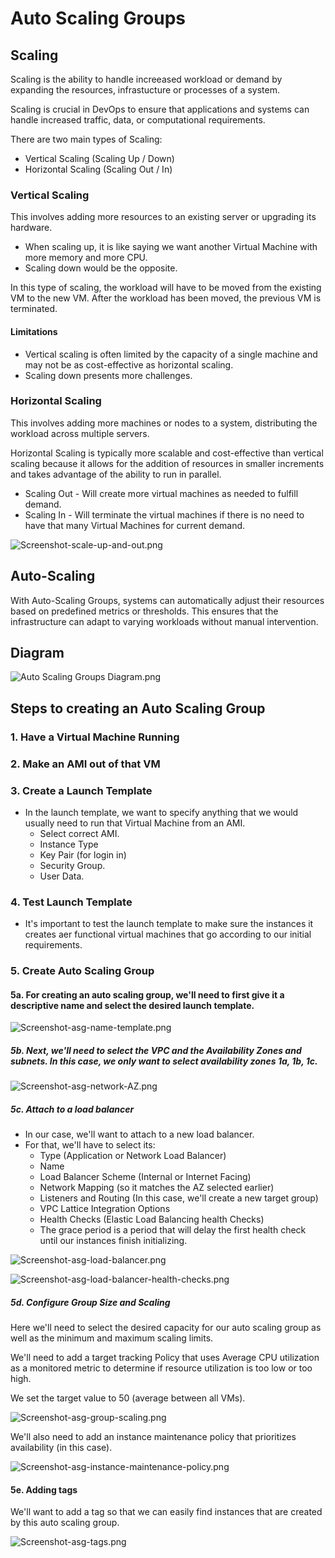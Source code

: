# Auto Scaling Groups

## Scaling

Scaling is the ability to handle increeased workload or demand by expanding the resources, infrastucture or processes of a system. 

Scaling is crucial in DevOps to ensure that applications and systems can handle increased traffic, data, or computational requirements. 

There are two main types of Scaling:
* Vertical Scaling (Scaling Up / Down)
* Horizontal Scaling (Scaling Out / In)

### Vertical Scaling

This involves adding more resources to an existing server or upgrading its hardware. 

* When scaling up, it is like saying we want another Virtual Machine with more memory and more CPU.
* Scaling down would be the opposite.

In this type of scaling, the workload will have to be moved from the existing VM to the new VM. After the workload has been moved, the previous VM is terminated.

#### Limitations

* Vertical scaling is often limited by the capacity of a single machine and may not be as cost-effective as horizontal scaling.
* Scaling down presents more challenges.

### Horizontal Scaling

This involves adding more machines or nodes to a system, distributing the workload across multiple servers. 

Horizontal Scaling is typically more scalable and cost-effective than vertical scaling because it allows for the addition of resources in smaller increments and takes advantage of the ability to run in parallel.

* Scaling Out - Will create more virtual machines as needed to fulfill demand.
* Scaling In - Will terminate the virtual machines if there is no need to have that many Virtual Machines for current demand.

![Screenshot-scale-up-and-out.png](../readme-images/Screenshot-scale-up-and-out.png)

## Auto-Scaling

With Auto-Scaling Groups, systems can automatically adjust their resources based on predefined metrics or thresholds. This ensures that the infrastructure can adapt to varying workloads without manual intervention.

## Diagram 

![Auto Scaling Groups Diagram.png](<../readme-images/Auto Scaling Groups Diagram.png>)

## Steps to creating an Auto Scaling Group

### 1. Have a Virtual Machine Running

### 2. Make an AMI out of that VM

### 3. Create a Launch Template

* In the launch template, we want to specify anything that we would usually need to run that Virtual Machine from an AMI.
  * Select correct AMI.
  * Instance Type
  * Key Pair (for login in)
  * Security Group.
  * User Data.

### 4. Test Launch Template

* It's important to test the launch template to make sure the instances it creates aer functional virtual machines that go according to our initial requirements.

### 5. Create Auto Scaling Group

#### 5a. For creating an auto scaling group, we'll need to first give it a descriptive name and select the desired launch template.

![Screenshot-asg-name-template.png](../readme-images/Screenshot-asg-name-template.png)

##### 5b. Next, we'll need to select the VPC and the Availability Zones and subnets. In this case, we only want to select availability zones 1a, 1b, 1c.

![Screenshot-asg-network-AZ.png](../readme-images/Screenshot-asg-network-AZ.png)

##### 5c. Attach to a load balancer

* In our case, we'll want to attach to a new load balancer. 
* For that, we'll have to select its:
  * Type (Application or Network Load Balancer)
  * Name
  * Load Balancer Scheme (Internal or Internet Facing)
  * Network Mapping (so it matches the AZ selected earlier)
  * Listeners and Routing (In this case, we'll create a new target group)
  * VPC Lattice Integration Options
  * Health Checks (Elastic Load Balancing health Checks)
  * The grace period is a period that will delay the first health check until our instances finish initializing.

![Screenshot-asg-load-balancer.png](../readme-images/Screenshot-asg-load-balancer.png)

![Screenshot-asg-load-balancer-health-checks.png](../readme-images/Screenshot-asg-load-balancer-health-checks.png)

##### 5d. Configure Group Size and Scaling

Here we'll need to select the desired capacity for our auto scaling group as well as the minimum and maximum scaling limits.

We'll need to add a target tracking Policy that uses Average CPU utilization as a monitored metric to determine if resource utilization is too low or too high.

We set the target value to 50 (average between all VMs).

![Screenshot-asg-group-scaling.png](../readme-images/Screenshot-asg-group-scaling.png)

We'll also need to add an instance maintenance policy that prioritizes availability (in this case).

![Screenshot-asg-instance-maintenance-policy.png](../readme-images/Screenshot-asg-instance-maintenance-policy.png)

#### 5e. Adding tags

We'll want to add a tag so that we can easily find instances that are created by this auto scaling group.

![Screenshot-asg-tags.png](../readme-images/Screenshot-asg-tags.png)


